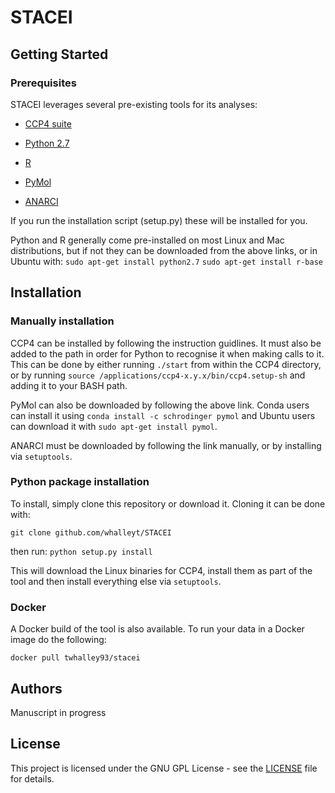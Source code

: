 # STACEI
## Getting Started

### Prerequisites

STACEI leverages several pre-existing tools for its analyses:

* [CCP4 suite](http://www.ccp4.ac.uk/)

* [Python 2.7](https://www.python.org/download/releases/2.7/)

* [R](https://www.r-project.org/)

* [PyMol](https://www.schrodinger.com/suites/pymol)

* [ANARCI](http://opig.stats.ox.ac.uk/webapps/sabdab-sabpred/ANARCI.php)

If you run the installation script (setup.py) these will be installed for you.

Python and R generally come pre-installed on most Linux and Mac distributions, but if not they can be downloaded from the above links, or in Ubuntu with:
`sudo apt-get install python2.7`
`sudo apt-get install r-base`

## Installation
### Manually installation

CCP4 can be installed by following the instruction guidlines. It must also be added to the path in order for Python to recognise it when making calls to it. This can be done by either running `./start` from within the CCP4 directory, or by running `source /applications/ccp4-x.y.x/bin/ccp4.setup-sh` and adding it to your BASH path.

PyMol can also be downloaded by following the above link. Conda users can install it using `conda install -c schrodinger pymol` and Ubuntu users can download it with `sudo apt-get install pymol`.

ANARCI must be downloaded by following the link manually, or by installing via ```setuptools```.

### Python package installation
To install, simply clone this repository or download it. Cloning it can be done with:

`git clone github.com/whalleyt/STACEI`

then run:
 `python setup.py install`

This will download the Linux binaries for CCP4, install them as part of the tool and then install everything else via ```setuptools```.

### Docker
A Docker build of the tool is also available. To run your data in a Docker image do the following:

```docker pull twhalley93/stacei```
  

## Authors
Manuscript in  progress

## License

This project is licensed under the GNU GPL License - see the [LICENSE](LICENSE) file for details.
